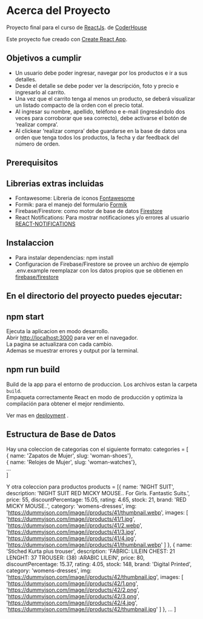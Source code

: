 # Acerca del Proyecto

Proyecto final para el curso de [ReactJs](https://reactjs.org/). de [CoderHouse](https://www.coderhouse.es/online/reactjs)

Este proyecto fue creado con [Create React App](https://github.com/facebook/create-react-app).

## Objetivos a cumplir

- Un usuario debe poder ingresar, navegar por los productos e ir a sus detalles.
- Desde el detalle se debe poder ver la descripción, foto y precio e ingresarlo al
carrito.
- Una vez que el carrito tenga al menos un producto, se deberá visualizar un
listado compacto de la orden con el precio total.
- Al ingresar su nombre, apellido, teléfono e e-mail (ingresándolo dos veces para
corroborar que sea correcto), debe activarse el botón de ‘realizar compra’.
- Al clickear ‘realizar compra’ debe guardarse en la base de datos una orden que
tenga todos los productos, la fecha y dar feedback del número de orden.

## Prerequisitos

## Librerias extras incluidas

- Fontawesome: Libreria de iconos [Fontawesome](https://fontawesome.com/v5/docs/web/use-with/react)
- Formik: para el manejo del formulario [Formik](https://formik.org/)
- Firebase/Firestore: como motor de base de datos [Firestore](https://firebase.google.com/docs/firestore)
- React Notifications: Para mostrar notificaciones y/o errores al usuario [REACT-NOTIFICATIONS](https://teodosii.github.io/react-notifications-component/)

## Instalaccion

- Para instalar dependencias: npm install
- Configuracion de Firebase/Firestore se provee un archivo de ejemplo .env.example reemplazar con los datos propios que se obtienen en [firebase/firestore](https://console.firebase.google.com/)

## En el directorio del proyecto puedes ejecutar:

## npm start

Ejecuta la aplicacion en modo desarrollo.\
Abrir [http://localhost:3000](http://localhost:3000) para ver en el navegador. \
La pagina se actualizara con cada cambio.\
Ademas se muestrar errores y output por la terminal.

## npm run build

Build de la app para el entorno de produccion. Los archivos estan la carpeta `build`.\
Empaqueta correctamente React en modo de producción y optimiza la compilación para obtener el mejor rendimiento.

Ver mas en [deployment](https://facebook.github.io/create-react-app/docs/deployment) .

## Estructura de Base de Datos
Hay una coleccion de categorias con el siguiente formato:
    categories = [\
        { name: 'Zapatos de Mujer', slug: 'woman-shoes'},\
        { name: 'Relojes de Mujer', slug: 'woman-watches'},\
        ...\
    ]

Y otra coleccion para productos
    products = [{
        name: 'NIGHT SUIT',
        description: 'NIGHT SUIT RED MICKY MOUSE..  For Girls. Fantastic Suits.',
        price: 55,
        discountPercentage: 15.05,
        rating: 4.65,
        stock: 21,
        brand: 'RED MICKY MOUSE..',
        category: 'womens-dresses',
        img: 'https://dummyjson.com/image/i/products/41/thumbnail.webp',
        images: [
            'https://dummyjson.com/image/i/products/41/1.jpg',
            'https://dummyjson.com/image/i/products/41/2.webp',
            'https://dummyjson.com/image/i/products/41/3.jpg',
            'https://dummyjson.com/image/i/products/41/4.jpg',
            'https://dummyjson.com/image/i/products/41/thumbnail.webp'
        ]
        },
        {
        name: 'Stiched Kurta plus trouser',
        description: 'FABRIC: LILEIN CHEST: 21 LENGHT: 37 TROUSER: (38) :ARABIC LILEIN',
        price: 80,
        discountPercentage: 15.37,
        rating: 4.05,
        stock: 148,
        brand: 'Digital Printed',
        category: 'womens-dresses',
        img: 'https://dummyjson.com/image/i/products/42/thumbnail.jpg',
        images: [
            'https://dummyjson.com/image/i/products/42/1.png',
            'https://dummyjson.com/image/i/products/42/2.png',
            'https://dummyjson.com/image/i/products/42/3.png',
            'https://dummyjson.com/image/i/products/42/4.jpg',
            'https://dummyjson.com/image/i/products/42/thumbnail.jpg'
        ]
        },
        ...
    ]
